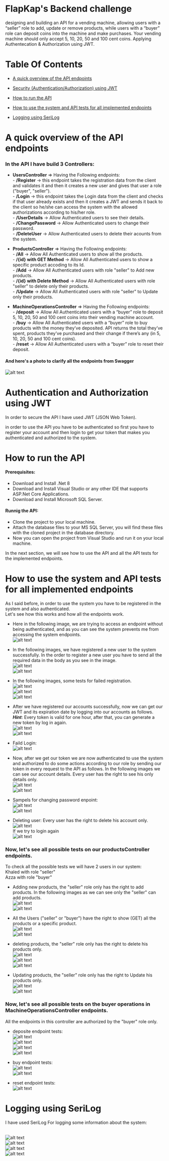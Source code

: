 # FlapKap's Backend challenge
designing and building an API for a vending machine, allowing users with a “seller” role to add, update or remove products, while users with a “buyer” role can deposit coins into the machine and make purchases. Your vending machine should only accept 5, 10, 20, 50 and 100 cent coins. Applying Authentecation & Authorization using JWT.

# Table Of Contents

- [A quick overview of the API endpoints](#a-quick-overview-of-the-api-endpoints)

- [Security (Authentication/Authorization) using JWT](#authentication-and-authorization-using-jwt)

- [How to run the API](#how-to-run-the-api)

- [How to use the system and API tests for all implemented endpoints](#how-to-use-the-system-and-api-tests-for-all-implemented-endpoints)

- [Logging using SeriLog](#logging-using-serilog)


# A quick overview of the API endpoints

### In the API I have build 3 Controllers:
- <b>UsersController</b> => Having the Following endpoints:
</br>- <b>/Register</b> -> this endpoint takes the registration data from the client and validates it and then it creates a new user and gives that user a role ("buyer", "seller").
</br>- <b>/Login</b> -> this endpoint takes the Login data from the client and checks if that user already exists and then it creates a JWT and sends it back to the client so he/she can access the system with the allowed authorizations according to his/her role.
</br>- <b>/UserDetails</b> -> Allow Authenticated users to see their details.
</br>- <b>/ChangePassword</b> -> Allow Authenticated users to change their password.
</br>- <b>/DeleteUser</b> -> Allow Authenticated users to delete their acounts from the system.

- <b>ProductsController</b> => Having the Following endpoints:
</br>- <b>/All</b> -> Allow All Authenticated users to show all the products.
</br>- <b>/{id} with GET Method</b> -> Allow All Authenticated users to show a specific product accoding to its Id.
</br>- <b>/Add</b> -> Allow All Authenticated users with role "seller" to Add new products.
</br>- <b>/{id} with Delete Method</b> -> Allow All Authenticated users with role "seller" to delete only their products.
</br>- <b>/Update</b> -> Allow All Authenticated users with role "seller" to Update only their products.

- <b>MachineOperationsController</b> => Having the Following endpoints:
</br>- <b>/deposit</b> -> Allow All Authenticated users with a “buyer” role to deposit 5, 10, 20, 50 and 100 cent coins into their vending machine account.
</br>- <b>/buy</b> -> Allow All Authenticated users with a “buyer” role to buy products with the money they’ve deposited. API returns the total they’ve spent, products they’ve purchased and their change if there’s any (in 5, 10, 20, 50 and 100 cent coins).
</br>- <b>/reset</b> -> Allow All Authenticated users with a “buyer” role to reset their deposit.

#### And here's a photo to clarify all the endpoints from Swagger
![alt text](AllEndPointsFromSwagger.png) 

# Authentication and Authorization using JWT

In order to secure the API I have used JWT (JSON Web Token).

in order to use the API you have to be authenticated so first you have to register your account and then login to get your token that makes you authenticated and authorized to the system.


# How to run the API
#### Prerequisites:
- Download and Install .Net 8 
- Download and Install Visual Studio or any other IDE that supports ASP.Net Core Applications.
- Download and Install Microsoft SQL Server.

#### Runnig the API:
- Clone the project to your local machine.
- Attach the database files to your MS SQL Server, you will find these files with the cloned project in the database directory.
- Now you can open the project from Visual Studio and run it on your local machine.

In the next section, we will see how to use the API and all the API tests for the implemented endpoints.

# How to use the system and API tests for all implemented endpoints

As I said before, in order to use the system you have to be registered in the system and also authenticated.
</br> Let's see how this works and how all the endpoints work.

- Here in the following image, we are trying to access an endpoint without being authenticated, and as you can see the system prevents me from accessing the system endpoints.
</br>![alt text](AccessWithoutBeingAuthenticated.png)

- In the following images, we have registered a new user to the system successfully. In the order to register a new user you have to send all the required data in the body as you see in the image. 
</br>![alt text](Register-success.png)
</br>![alt text](Register-success-2.png)

- In the following images, some tests for failed registration.
</br>![alt text](Register-fail-1.png)
</br>![alt text](Register-fail-2.png)
</br>![alt text](Register-fail-3.png)

- After we have registered our accounts successfully, now we can get our JWT and its expiration date by logging into our accounts as follows.
***Hint***: Every token is valid for one hour, after that, you can generate a new token by log in again.
</br>![alt text](Login-success.png)
</br>![alt text](Login-success-2.png)

- Faild Login:
</br>![alt text](Login-fail.png)

- Now, after we get our token we are now authenticated to use the system and authorized to do some actions according to our role by sending our token in every request to the API as follows. In the following images we can see our account details. Every user has the right to see his only details only.
</br>![alt text](Details-1.png)
</br>![alt text](Details-2.png)

- Sampels for changing password enpoint:
</br>![alt text](Wrong-pass.png)
</br>![alt text](Correct-Pass.png)

- Deleting user: Every user has the right to delete his account only.
</br>![alt text](deleteUser.png)
</br> If we try to login again
</br>![alt text](Login-again.png)

### Now, let's see all possible tests on our productsController endpoints.
To check all the possible tests we will have 2 users in our system:
</br> Khaled with role "seller"
</br> Azza with role "buyer"

- Adding new products, the "seller" role only has the right to add products. In the following images as we can see only the "seller" can add products.
</br>![alt text](Add-Product-Seller.png)
</br>![alt text](Add-Product-Buyer.png)

- All the Users ("seller" or "buyer") have the right to show (GET) all the products or a specific product.
</br>![alt text](show-products-from-buyer.png)
</br>![alt text](show-products-from-seller.png)

- deleting products, the "seller" role only has the right to delete his products only.
</br>![alt text](buyer-delete.png)
</br>![alt text](seller-delete.png)
</br>![alt text](delete-result.png)

- Updating products, the "seller" role only has the right to Update his products only.
</br>![alt text](UpdateProduct.png)
</br>![alt text](UpdateProduct-result.png)

### Now, let's see all possible tests on the buyer operations in MachineOperationsController endpoints.
All the endpoints in this controller are authorized by the "buyer" role only.

- deposite endpoint tests:
</br>![alt text](deposit-1.png)
</br>![alt text](deposit-2.png)
</br>![alt text](deposit-result.png)
</br>![alt text](deposit-seller.png)

- buy endpoint tests:
</br>![alt text](buy-1.png)
</br>![alt text](buy-2.png)

- reset endpoint tests:
</br>![alt text](reset.png)

# Logging using SeriLog

I have used SeriLog For logging some information about the system: 

</br>![alt text](Log-new-user.png)
</br>![alt text](log-1.png)
</br>![alt text](log-2.png)
</br>![alt text](log-3.png)